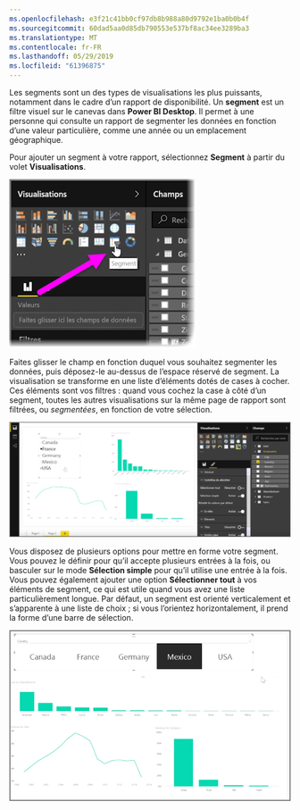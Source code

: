 ```yaml
---
ms.openlocfilehash: e3f21c41bb0cf97db8b988a80d9792e1ba0b0b4f
ms.sourcegitcommit: 60dad5aa0d85db790553e537bf8ac34ee3289ba3
ms.translationtype: MT
ms.contentlocale: fr-FR
ms.lasthandoff: 05/29/2019
ms.locfileid: "61396875"
---
```

Les segments sont un des types de visualisations les plus puissants, notamment dans le cadre d’un rapport de disponibilité. Un **segment** est un filtre visuel sur le canevas dans **Power BI Desktop**. Il permet à une personne qui consulte un rapport de segmenter les données en fonction d’une valeur particulière, comme une année ou un emplacement géographique.

Pour ajouter un segment à votre rapport, sélectionnez **Segment** à partir du volet **Visualisations**.

![](media/3-4-create-slicers/3-4_1.png)

Faites glisser le champ en fonction duquel vous souhaitez segmenter les données, puis déposez-le au-dessus de l’espace réservé de segment. La visualisation se transforme en une liste d’éléments dotés de cases à cocher. Ces éléments sont vos filtres : quand vous cochez la case à côté d’un segment, toutes les autres visualisations sur la même page de rapport sont filtrées, ou *segmentées*, en fonction de votre sélection.

![](media/3-4-create-slicers/3-4_2.png)

Vous disposez de plusieurs options pour mettre en forme votre segment. Vous pouvez le définir pour qu’il accepte plusieurs entrées à la fois, ou basculer sur le mode **Sélection simple** pour qu’il utilise une entrée à la fois. Vous pouvez également ajouter une option **Sélectionner tout** à vos éléments de segment, ce qui est utile quand vous avez une liste particulièrement longue. Par défaut, un segment est orienté verticalement et s’apparente à une liste de choix ; si vous l’orientez horizontalement, il prend la forme d’une barre de sélection.

![](media/3-4-create-slicers/3-4_3.png)

